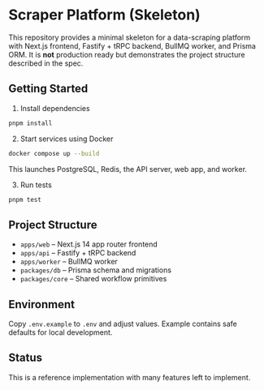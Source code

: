 # Scraper Platform (Skeleton)

This repository provides a minimal skeleton for a data-scraping platform with Next.js frontend, Fastify + tRPC backend, BullMQ worker, and Prisma ORM. It is **not** production ready but demonstrates the project structure described in the spec.

## Getting Started

1. Install dependencies

```bash
pnpm install
```

2. Start services using Docker

```bash
docker compose up --build
```

This launches PostgreSQL, Redis, the API server, web app, and worker.

3. Run tests

```bash
pnpm test
```

## Project Structure

- `apps/web` – Next.js 14 app router frontend
- `apps/api` – Fastify + tRPC backend
- `apps/worker` – BullMQ worker
- `packages/db` – Prisma schema and migrations
- `packages/core` – Shared workflow primitives

## Environment

Copy `.env.example` to `.env` and adjust values. Example contains safe defaults for local development.

## Status

This is a reference implementation with many features left to implement.
